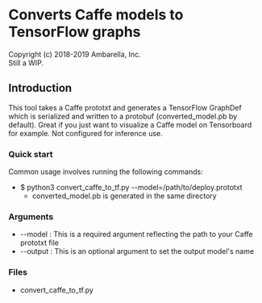# Converts Caffe models to TensorFlow graphs #
Copyright (c) 2018-2019 Ambarella, Inc.   
Still a WIP.

## Introduction ##
This tool takes a Caffe prototxt and generates a TensorFlow GraphDef which is serialized and written to a protobuf (converted_model.pb by default). Great if you just want to visualize a Caffe model on Tensorboard for example. Not configured for inference use.

### Quick start ###
Common usage involves running the following commands:   
* $ python3 convert_caffe_to_tf.py --model=/path/to/deploy.prototxt   
  - converted_model.pb is generated in the same directory

### Arguments ###
* --model : This is a required argument reflecting the path to your Caffe prototxt file   
* --output : This is an optional argument to set the output model's name

### Files ###
- convert_caffe_to_tf.py
